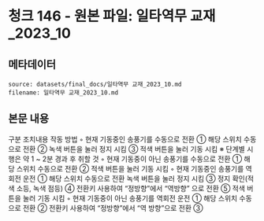 # 청크 146 - 원본 파일: 일타역무 교재_2023_10

## 메타데이터

```
source: datasets/final_docs/일타역무 교재_2023_10.md
filename: 일타역무 교재_2023_10.md
```

## 본문 내용

구분 조치내용 작동  방법 ◦ 현재 기동중인 송풍기를 수동으로 전환  ① 해당 스위치 수동으로 전환  ② 녹색 버튼을 눌러 정지 시킴  ③ 적색 버튼을 눌러 기동 시킴  ※ 단계별 시행은 약 1 ~ 2분 경과 후 취할 것 ◦ 현재 기동중이 아닌 송풍기를 수동으로 전환  ① 해당 스위치 수동으로 전환  ② 적색 버튼을 눌러 기동 시킴 ◦ 현재 기동중인 송풍기를 역회전 운전  ① 해당 스위치 수동으로 전환  녹색 버튼을 눌러 정지 시킴  ③ 정지 확인(적색 소등, 녹색 점등)  ④ 전환키 사용하여 “정방향”에서 “역방향”  으로 전환  ⑤ 적색 버튼을 눌러 기동 시킴 ◦ 현재 기동중이 아닌 송풍기를 역회전 운전  ① 해당 스위치 수동으로 전환  ② 전환키 사용하여 “정방향”에서 “역  방향”으로 전환  ③